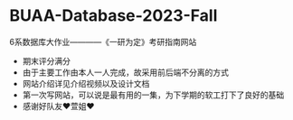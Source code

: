 # BUAA-Database-2023-Fall

6系数据库大作业————《一研为定》考研指南网站

* 期末评分满分
* 由于主要工作由本人一人完成，故采用前后端不分离的方式
* 网站介绍详见介绍视频以及设计文档
* 第一次写网站，可以说是最有用的一集，为下学期的软工打下了良好的基础
* 感谢好队友❤️萱姐❤️
